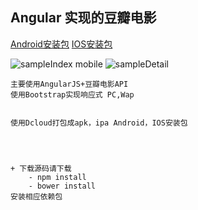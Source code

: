 ## Angular 实现的豆瓣电影

[Android安装包](https://github.com/zhengkai7651/zheng-Angular/blob/master/AngularExample/MovieDouban/AgMovie_0622153924.apk)
[IOS安装包](https://github.com/zhengkai7651/zheng-Angular/blob/master/AngularExample/MovieDouban/AgMovie_0622154210.ipa)

![sampleIndex](https://github.com/zhengkai7651/zheng-Angular/blob/master/AngularExample/MovieDouban/pc.gif)
	mobile
![sampleDetail](https://github.com/zhengkai7651/zheng-Angular/blob/master/AngularExample/MovieDouban/mobile.gif)

	主要使用AngularJS+豆瓣电影API
	使用Bootstrap实现响应式 PC,Wap

	
	使用Dcloud打包成apk，ipa Android，IOS安装包
	
	
	
	
	+ 下载源码请下载
		- npm install
		- bower install
	安装相应依赖包